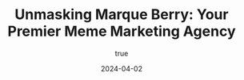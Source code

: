 ---
title: 'Unmasking Marque Berry: Your Premier Meme Marketing Agency'
date: '2024-04-02'
image: "/images/_Unmasking Marque Berry_ Your Premier Meme Marketing Agency_1701070702705.png"
short: "In the ever-evolving world of marketing, staying ahead of the curve is essential for businesses...."
category:
     - Art

#full details
author:
     name: "Jane Meldrum"
     avatar: "/img/Blog-2"

gallery:
    enabled: 0
    items:
        - image: /images/post1.jpg
          alt: "image"

        - image: /images/post6.jpg
          alt: "image"

        - image: /images/post3.jpg
          alt: "image"

    cols: 3 # 2 or 3

additional:
    enabled: 1
    content: "
     <p>In the ever-evolving world of marketing, staying ahead of the curve is essential for businesses seeking to make their mark in the digital landscape. Among the various marketing strategies, meme marketing has become a prominent avenue for engagement and brand recognition. Today, we'd like to introduce you to Marque Berry, a meme marketing company that stands out in the crowd and offers unique advantages over other marketing agencies.</p>
     <p>What Sets Marque Berry Apart?</p>
     <p>1. A Deep Understanding of Memetics<br>Marque Berry doesn't just follow meme trends; they understand the psychology behind memetics. They employ a team of creative professionals who are well-versed in internet culture and meme creation. This deep understanding ensures that your memes are not only humorous but also resonate with your target audience.</p>
     <p>2. Customized Meme Strategies<br>Unlike one-size-fits-all marketing agencies, Marque Berry tailors its meme marketing strategies to meet your specific business goals and branding needs. Whether you're looking for brand awareness, engagement, or conversions, they've got you covered.</p>
     <p>3. Viral Expertise<br>Going viral is the holy grail of meme marketing, and Marque Berry knows how to make it happen. They have a track record of creating memes that spread like wildfire across social media platforms, helping your brand gain the exposure it deserves.</p>
     <p>4. Memes with Meaning<br>While humor is central to meme marketing, Marque Berry recognizes the importance of ethical and meaningful content. They ensure that their memes maintain a positive and ethical image for your brand, avoiding controversies that could harm your reputation.</p>
     <p>5. Analytics-Driven Approach<br>Marque Berry doesn't rely on guesswork. They use data and analytics to track the performance of your meme campaigns. This allows for continuous improvement and optimization to achieve the best results.</p>
     <p>6. Creativity Meets Strategy<br>Creativity is at the core of meme marketing, but Marque Berry combines this creativity with a solid strategic approach. This unique blend results in memes that not only entertain but also drive results for your business.</p>
     <p>7. Timely and Consistent Delivery<br>Memes are a rapidly evolving form of communication. Marque Berry understands the importance of timeliness and consistency in meme marketing. They ensure that your memes are relevant and delivered when your audience is most active.</p>
     <p>8. Client-Centric Approach<br>At Marque Berry, the client is the focus. They value your input and work closely with you to ensure that your brand message aligns perfectly with the memes they create. Your satisfaction is their priority.</p>
     <p>Conclusion</p>
     <p>In the world of meme marketing, Marque Berry shines as a beacon of creativity, strategy, and results. Their expertise in creating viral, meaningful, and entertaining memes sets them apart from other marketing agencies. If you're looking to harness the power of memes for your brand, Marque Berry is your go-to partner to help you stand out in the digital crowd. Choose Marque Berry and make your memes matter!</p>
      "
---